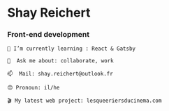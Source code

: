 # Shay Reichert
### Front-end development
```
🌱 I’m currently learning : React & Gatsby
```
```
💬  Ask me about: collaborate, work
```
```
📫  Mail: shay.reichert@outlook.fr
```
```
🙃 Pronoun: il/he
```
```
🎬 My latest web project: lesqueeriersducinema.com
```

